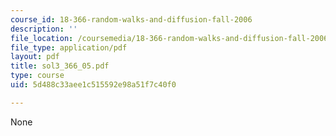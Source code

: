 ```yaml
---
course_id: 18-366-random-walks-and-diffusion-fall-2006
description: ''
file_location: /coursemedia/18-366-random-walks-and-diffusion-fall-2006/5d488c33aee1c515592e98a51f7c40f0_sol3_366_05.pdf
file_type: application/pdf
layout: pdf
title: sol3_366_05.pdf
type: course
uid: 5d488c33aee1c515592e98a51f7c40f0

---
```

None